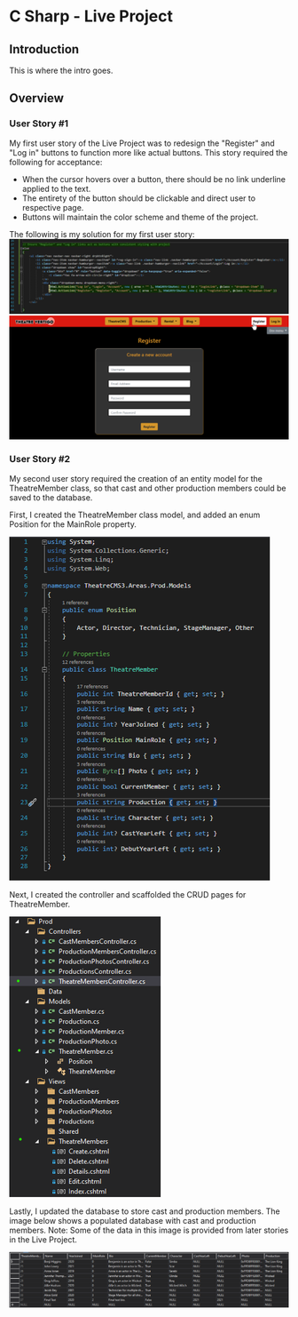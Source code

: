 # C Sharp - Live Project

## Introduction
This is where the intro goes.

## Overview

### User Story #1

My first user story of the Live Project was to redesign the "Register" and "Log in" buttons to function more like actual buttons. 
This story required the following for acceptance: 
- When the cursor hovers over a button, there should be no link underline applied to the text. 
- The entirety of the button should be clickable and direct user to respective page. 
- Buttons will maintain the color scheme and theme of the project.

The following is my solution for my first user story:
![This is an image](https://github.com/tbon27/CSharp-LiveProject/blob/main/images/story1/US1-SNIP.png)
![This is an image](https://github.com/tbon27/CSharp-LiveProject/blob/main/images/story1/US1-SS.png)

### User Story #2

My second user story required the creation of an entity model for the TheatreMember class, so that cast and other production members could be saved to the database.

First, I created the TheatreMember class model, and added an enum Position for the MainRole property.

![This is an image](https://github.com/tbon27/CSharp-LiveProject/blob/main/images/story2/US2-SNIP.png)

Next, I created the controller and scaffolded the CRUD pages for TheatreMember.

![This is an image](https://github.com/tbon27/CSharp-LiveProject/blob/main/images/story2/US2-SNIP2a.png)

Lastly, I updated the database to store cast and production members. The image below shows a populated database with cast and production members. Note: Some of the data in this image is provided from later stories in the Live Project.

![This is an image](https://github.com/tbon27/CSharp-LiveProject/blob/main/images/story2/US2-SNIP3a.png)
